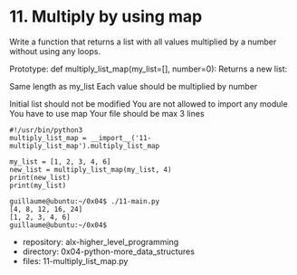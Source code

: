 # 11. Multiply by using map



Write a function that returns a list with all values multiplied by a number without using any loops.

Prototype: def multiply_list_map(my_list=[], number=0):
Returns a new list:


Same length as my_list
Each value should be multiplied by number

Initial list should not be modified
You are not allowed to import any module
You have to use map
Your file should be max 3 lines

```guillaume@ubuntu:~/0x04$ cat 11-main.py
#!/usr/bin/python3
multiply_list_map = __import__('11-multiply_list_map').multiply_list_map

my_list = [1, 2, 3, 4, 6]
new_list = multiply_list_map(my_list, 4)
print(new_list)
print(my_list)

guillaume@ubuntu:~/0x04$ ./11-main.py
[4, 8, 12, 16, 24]
[1, 2, 3, 4, 6]
guillaume@ubuntu:~/0x04$ 
```


 - repository: alx-higher_level_programming
 - directory: 0x04-python-more_data_structures
 - files: 11-multiply_list_map.py
